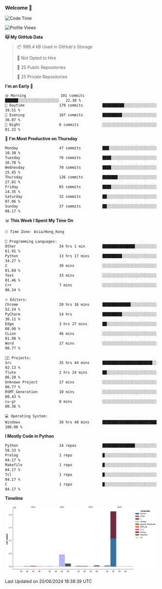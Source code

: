 ### Welcome 👋

<!--START_SECTION:waka-->
![Code Time](http://img.shields.io/badge/Code%20Time-207%20hrs%2059%20mins-blue)

![Profile Views](http://img.shields.io/badge/Profile%20Views-0-blue)

**🐱 My GitHub Data** 

> 📦 998.4 kB Used in GitHub's Storage 
 > 
> 🚫 Not Opted to Hire
 > 
> 📜 25 Public Repositories 
 > 
> 🔑 25 Private Repositories 
 > 
**I'm an Early 🐤** 

```text
🌞 Morning                101 commits         ██████░░░░░░░░░░░░░░░░░░░   22.30 % 
🌆 Daytime                179 commits         ██████████░░░░░░░░░░░░░░░   39.51 % 
🌃 Evening                167 commits         █████████░░░░░░░░░░░░░░░░   36.87 % 
🌙 Night                  6 commits           ░░░░░░░░░░░░░░░░░░░░░░░░░   01.32 % 
```
📅 **I'm Most Productive on Thursday** 

```text
Monday                   47 commits          ███░░░░░░░░░░░░░░░░░░░░░░   10.38 % 
Tuesday                  76 commits          ████░░░░░░░░░░░░░░░░░░░░░   16.78 % 
Wednesday                70 commits          ████░░░░░░░░░░░░░░░░░░░░░   15.45 % 
Thursday                 126 commits         ███████░░░░░░░░░░░░░░░░░░   27.81 % 
Friday                   65 commits          ████░░░░░░░░░░░░░░░░░░░░░   14.35 % 
Saturday                 32 commits          ██░░░░░░░░░░░░░░░░░░░░░░░   07.06 % 
Sunday                   37 commits          ██░░░░░░░░░░░░░░░░░░░░░░░   08.17 % 
```


📊 **This Week I Spent My Time On** 

```text
🕑︎ Time Zone: Asia/Hong_Kong

💬 Programming Languages: 
Other                    24 hrs 1 min        ███████████████░░░░░░░░░░   61.91 % 
Python                   13 hrs 17 mins      █████████░░░░░░░░░░░░░░░░   34.27 % 
C                        39 mins             ░░░░░░░░░░░░░░░░░░░░░░░░░   01.69 % 
Text                     33 mins             ░░░░░░░░░░░░░░░░░░░░░░░░░   01.46 % 
C++                      7 mins              ░░░░░░░░░░░░░░░░░░░░░░░░░   00.34 % 

🔥 Editors: 
Chrome                   20 hrs 16 mins      █████████████░░░░░░░░░░░░   52.24 % 
PyCharm                  14 hrs              █████████░░░░░░░░░░░░░░░░   36.11 % 
Edge                     3 hrs 27 mins       ██░░░░░░░░░░░░░░░░░░░░░░░   08.90 % 
CLion                    46 mins             ░░░░░░░░░░░░░░░░░░░░░░░░░   01.98 % 
Word                     17 mins             ░░░░░░░░░░░░░░░░░░░░░░░░░   00.77 % 

🐱‍💻 Projects: 
Src                      35 hrs 44 mins      ███████████████████████░░   92.13 % 
flute                    2 hrs 24 mins       ██░░░░░░░░░░░░░░░░░░░░░░░   06.20 % 
Unknown Project          17 mins             ░░░░░░░░░░░░░░░░░░░░░░░░░   00.77 % 
RSMT_Generation          10 mins             ░░░░░░░░░░░░░░░░░░░░░░░░░   00.43 % 
cu-gr                    8 mins              ░░░░░░░░░░░░░░░░░░░░░░░░░   00.36 % 

💻 Operating System: 
Windows                  38 hrs 48 mins      █████████████████████████   100.00 % 
```

**I Mostly Code in Python** 

```text
Python                   14 repos            ███████████████░░░░░░░░░░   58.33 % 
Prolog                   1 repo              █░░░░░░░░░░░░░░░░░░░░░░░░   04.17 % 
Makefile                 1 repo              █░░░░░░░░░░░░░░░░░░░░░░░░   04.17 % 
Tcl                      1 repo              █░░░░░░░░░░░░░░░░░░░░░░░░   04.17 % 
C                        1 repo              █░░░░░░░░░░░░░░░░░░░░░░░░   04.17 % 
```



**Timeline**

![Lines of Code chart](https://raw.githubusercontent.com/xhj2501/xhj2501/main/assets/bar_graph.png)


 Last Updated on 20/06/2024 18:38:39 UTC
<!--END_SECTION:waka-->



